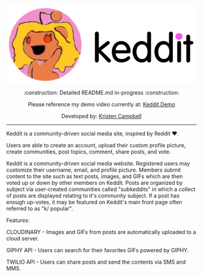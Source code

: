 <p align="center">
  <img src="static/images/keddit_logo_image_dark.svg" width="550" title="Keddit">
</p>

<p align="center">
  :construction: Detailed README.md in-progress :construction:
</p>

<p align="center">
  Please reference my demo video currently at:
  <a href="https://drive.google.com/open?id=1aR5mOqMz8OF7ECEa648PfNAlZBOfBZjt">Keddit Demo</a>
</p>

<p align="center">
  Developed by: <a href="https://www.linkedin.com/in/kristencampbell">Kristen Campbell</a>
</p>

___________________________________

Keddit is a community-driven social media site, inspired by Reddit :heart:. 

Users are able to create an account, upload their custom profile picture, create communities, post topics, comment, share posts, and vote. 

Keddit is a community-driven social media website. Registered users may customize their username, email, and profile picture. Members submit content to the site such as text posts, images, and GIFs which are then voted up or down by other members on Keddit. Posts are organized by subject via user-created communities called "subkeddits" in which a collect of posts are displayed relating to it's community subject. If a post has enough up-votes, it may be featured on Keddit's main front page often referred to as "k/ popular".

Features:

CLOUDINARY - Images and GIFs from posts are automatically uploaded to a cloud server.

GIPHY API - Users can search for their favorites GIFs powered by GIPHY.

TWILIO API - Users can share posts and send the contents via SMS and MMS.
